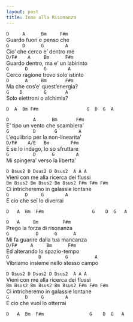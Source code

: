 ```yaml
---
layout: post
title: Inno alla Risonanza
---
```


`D     A      Bm     F#m`       		
Guardo fuori e penso che   
`G     D      G  	   A`    
Cio’ che cerco e’ dentro me   
`D/F#    A     Bm      F#m`     		
Guardo dentro, ma e’ un labirinto     
`G      D      G        A`  
 Cerco ragione trovo solo istinto    
`D      A     Bm       F#m`    		
Ma che cos’e’ quest’energia?     
`G    D        G       A`    
Solo elettroni o alchimia?    


`D  A  Bm F#m                 
 G  D  G  A`   

`D         A      Bm       F#m`     		
E’ tipo un vento che scambiera’     
`G         D       G        A`  
L’equlibrio per la non-linearita’   
`D/F#    A/E   Bm        F#m`      		
E se lo indago, lo so sfruttare    
`G         D      G        A `  
Mi spingera’ verso la liberta’    

`D Dsus2 D Dsus2 D Dsus2  A A A`  
Vieni con me alla ricerca dei flussi  
`Bm Bsus2 Bm Bsus2 Bm Bsus2 F#m F#m F#m`   	
Ci intricheremo in galassie lontane   
`G      D     G        A`   
E cio che sei  lo diverrai     

`D   A  Bm  F#m                 
G    D  G   A`  


`D   A     Bm         F#m`      		
Prego la forza di risonanza  
`G          D      G  	  A`    
Mi fa guarire dalla tua mancanza    
`D/F#     A     Bm      F#m`      		
Ed alterando lo spazio-tempo    
`G           D         G          A`    
 Vibriamo insieme nello stesso campo   

`D Dsus2 D Dsus2 D Dsus2  A A A`    
Vieni con me alla ricerca dei flussi    
`Bm Bsus2 Bm Bsus2 Bm Bsus2 F#m F#m F#m`   	
Ci intricheremo in galassie lontane  
`G      D     G        A`   
E cio che vuoi  lo otterrai    

`D   A  Bm  F#m                
G    D  G   A`    
